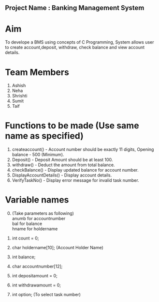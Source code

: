 

## Project Name : Banking Management System  

# Aim  
To develope a BMS using concepts of C Programming, System allows user to create account,deposit, withdraw, check balance and view       account details.  

# Team Members   
  1. Ashish  
  2. Neha  
  3. Shrishti  
  4. Sumit  
  5. Taif  

# Functions to be made  (Use same name as specified)
  1. createaccount()  -  Account number should be exactly 11 digits, Opening balance - 500 (Minimum).   
  2. Deposit()        -  Deposit Amount should be at least 100.    
  3. withdraw()       -  Deduct the amount from total balance.  
  4. checkBalance()   -  Display updated balance for account number.  
  5. DisplayAccountDetails() -  Display account details.  
  6. VerifyTaskNo()   - Display error message for invalid task number.  
  
   
# Variable names    
0. (Take parameters as following)  
    anumb for accountnumber  
    bal for balance    
    hname for holdername     

1. int count = 0;
2. char holdername[10];    (Account Holder Name)
3. int balance;      
4. char accountnumber[12]; 
5. int depositamount = 0;
6. int withdrawamount = 0;
7. int option;              (To select task number)

